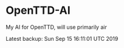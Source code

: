 # OpenTTD-AI
My AI for OpenTTD, will use primarily air

Latest backup: Sun Sep 15 16:11:01 UTC 2019
